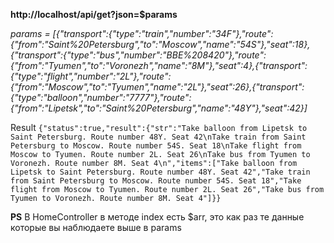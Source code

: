 
**http://localhost/api/get?json=$params**

_params = [{"transport":{"type":"train","number":"34F"},"route":{"from":"Saint%20Petersburg","to":"Moscow","name":"54S"},"seat":18},{"transport":{"type":"bus","number":"BBE%208420"},"route":{"from":"Tyumen","to":"Voronezh","name":"8M"},"seat":4},{"transport":{"type":"flight","number":"2L"},"route":{"from":"Moscow","to":"Tyumen","name":"2L"},"seat":26},{"transport":{"type":"balloon","number":"7777"},"route":{"from":"Lipetsk","to":"Saint%20Petersburg","name":"48Y"},"seat":42}]_

Result
`{"status":true,"result":{"str":"Take balloon from Lipetsk to Saint Petersburg. Route number 48Y. Seat 42\nTake train from Saint Petersburg to Moscow. Route number 54S. Seat 18\nTake flight from Moscow to Tyumen. Route number 2L. Seat 26\nTake bus from Tyumen to Voronezh. Route number 8M. Seat 4\n","items":["Take balloon from Lipetsk to Saint Petersburg. Route number 48Y. Seat 42","Take train from Saint Petersburg to Moscow. Route number 54S. Seat 18","Take flight from Moscow to Tyumen. Route number 2L. Seat 26","Take bus from Tyumen to Voronezh. Route number 8M. Seat 4"]}}`

**PS**
В HomeController в методе index есть $arr, это как раз те данные которые вы наблюдаете выше в params